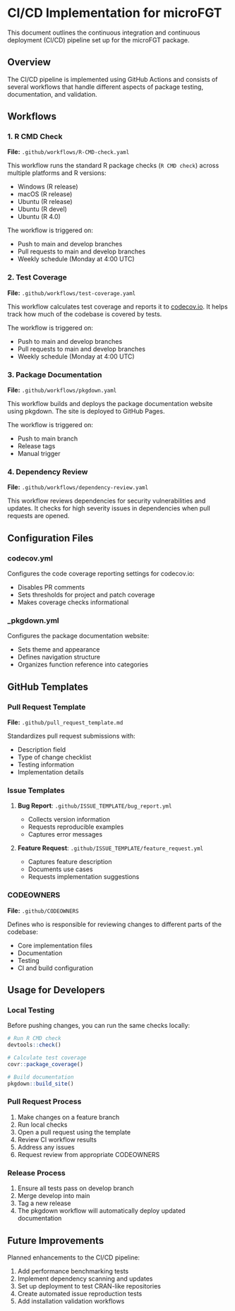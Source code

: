 # CI/CD Implementation for microFGT

This document outlines the continuous integration and continuous deployment (CI/CD) pipeline set up for the microFGT package.

## Overview

The CI/CD pipeline is implemented using GitHub Actions and consists of several workflows that handle different aspects of package testing, documentation, and validation.

## Workflows

### 1. R CMD Check

**File:** `.github/workflows/R-CMD-check.yaml`

This workflow runs the standard R package checks (`R CMD check`) across multiple platforms and R versions:

- Windows (R release)
- macOS (R release)
- Ubuntu (R release)
- Ubuntu (R devel)
- Ubuntu (R 4.0)

The workflow is triggered on:
- Push to main and develop branches
- Pull requests to main and develop branches
- Weekly schedule (Monday at 4:00 UTC)

### 2. Test Coverage

**File:** `.github/workflows/test-coverage.yaml`

This workflow calculates test coverage and reports it to [codecov.io](https://codecov.io/). It helps track how much of the codebase is covered by tests.

The workflow is triggered on:
- Push to main and develop branches
- Pull requests to main and develop branches
- Weekly schedule (Monday at 4:00 UTC)

### 3. Package Documentation

**File:** `.github/workflows/pkgdown.yaml`

This workflow builds and deploys the package documentation website using pkgdown. The site is deployed to GitHub Pages.

The workflow is triggered on:
- Push to main branch
- Release tags
- Manual trigger

### 4. Dependency Review

**File:** `.github/workflows/dependency-review.yaml`

This workflow reviews dependencies for security vulnerabilities and updates. It checks for high severity issues in dependencies when pull requests are opened.

## Configuration Files

### codecov.yml

Configures the code coverage reporting settings for codecov.io:
- Disables PR comments
- Sets thresholds for project and patch coverage
- Makes coverage checks informational

### _pkgdown.yml

Configures the package documentation website:
- Sets theme and appearance
- Defines navigation structure
- Organizes function reference into categories

## GitHub Templates

### Pull Request Template

**File:** `.github/pull_request_template.md`

Standardizes pull request submissions with:
- Description field
- Type of change checklist
- Testing information
- Implementation details

### Issue Templates

1. **Bug Report**: `.github/ISSUE_TEMPLATE/bug_report.yml`
   - Collects version information
   - Requests reproducible examples
   - Captures error messages

2. **Feature Request**: `.github/ISSUE_TEMPLATE/feature_request.yml`
   - Captures feature description
   - Documents use cases
   - Requests implementation suggestions

### CODEOWNERS

**File:** `.github/CODEOWNERS`

Defines who is responsible for reviewing changes to different parts of the codebase:
- Core implementation files
- Documentation
- Testing
- CI and build configuration

## Usage for Developers

### Local Testing

Before pushing changes, you can run the same checks locally:

```r
# Run R CMD check
devtools::check()

# Calculate test coverage
covr::package_coverage()

# Build documentation
pkgdown::build_site()
```

### Pull Request Process

1. Make changes on a feature branch
2. Run local checks
3. Open a pull request using the template
4. Review CI workflow results
5. Address any issues
6. Request review from appropriate CODEOWNERS

### Release Process

1. Ensure all tests pass on develop branch
2. Merge develop into main
3. Tag a new release
4. The pkgdown workflow will automatically deploy updated documentation

## Future Improvements

Planned enhancements to the CI/CD pipeline:

1. Add performance benchmarking tests
2. Implement dependency scanning and updates
3. Set up deployment to test CRAN-like repositories
4. Create automated issue reproduction tests
5. Add installation validation workflows
